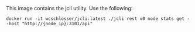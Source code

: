 This image contains the jcli utility. Use the following:

```
docker run -it wcschlosser/jcli:latest ./jcli rest v0 node stats get --host "http://{node_ip}:3101/api"
```
